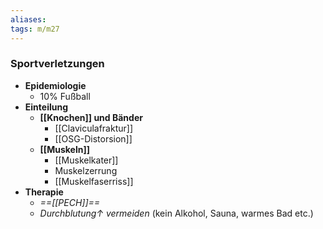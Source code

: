 ```yaml
---
aliases: 
tags: m/m27
---
```

### Sportverletzungen
- **Epidemiologie**
	- 10% Fußball
- **Einteilung**
	- **[[Knochen]] und Bänder**
		- [[Claviculafraktur]]
		- [[OSG-Distorsion]]
	- **[[Muskeln]]**
		- [[Muskelkater]]
		- Muskelzerrung
		- [[Muskelfaserriss]]
- **Therapie**
	- *==[[PECH]]==*
	- *Durchblutung↑ vermeiden* (kein Alkohol, Sauna, warmes Bad etc.)